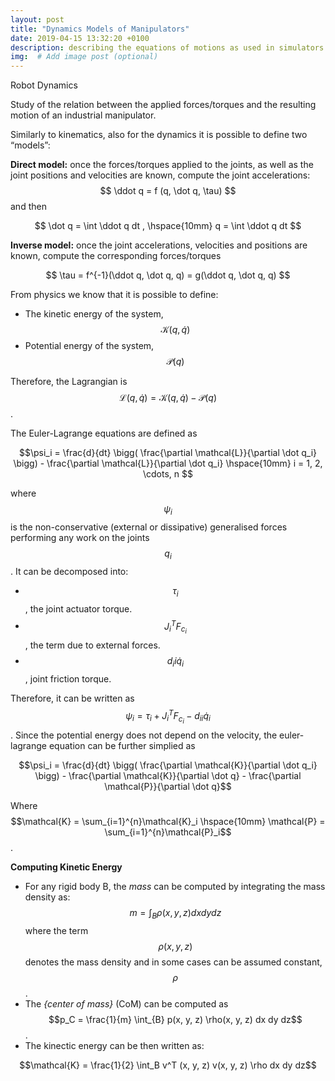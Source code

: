 ```yaml
---
layout: post
title: "Dynamics Models of Manipulators"
date: 2019-04-15 13:32:20 +0100
description: describing the equations of motions as used in simulators # Add post description (optional)
img:  # Add image post (optional)
---
```


Robot Dynamics 

Study of the relation between the applied forces/torques and the resulting motion of an industrial manipulator.

Similarly to kinematics, also for the dynamics it is possible to define two “models”:


**Direct model:** once the forces/torques applied to the joints, as well as the joint positions and velocities are known, compute the joint accelerations: 
					$$ \ddot q = f (q, \dot q, \tau) $$
and then

$$ \dot q = \int \ddot q dt ,  \hspace{10mm} q = \int \ddot q dt $$

**Inverse model:** once the joint accelerations, velocities and positions are known, compute the corresponding forces/torques

$$ \tau = f^{-1}(\ddot q, \dot q,  q) = g(\ddot q, \dot q, q) $$


From physics we know that it is possible to define: 

- The kinetic energy of the system, $$\mathcal{K}(q, \dot q)$$
- Potential energy of the system, $$\mathcal{P}(q)$$

Therefore, the Lagrangian is $$\mathcal{L}(q, \dot q) = \mathcal{K}(q, \dot q) - \mathcal{P}(q)$$.

The Euler-Lagrange equations are defined as 

$$\psi_i = \frac{d}{dt} \bigg( \frac{\partial \mathcal{L}}{\partial \dot q_i} \bigg) - \frac{\partial \mathcal{L}}{\partial \dot q_i} \hspace{10mm} i = 1, 2, \cdots, n $$

where $$\psi_i$$ is the non-conservative (external or dissipative) generalised forces performing any work on the joints $$q_i$$. It can be decomposed into:

- $$\tau_i$$, the joint actuator torque.
- $$J_i^T F_{c_i}$$, the term due to external forces.
- $$d_ii \dot q_i$$, joint friction torque.

Therefore, it can be written as $$\psi_i = \tau_i + J_i^T F_{c_i} - d_{ii}\dot q_i$$. Since the potential energy does not depend on the velocity, the euler-lagrange equation can be further simplied as 

$$\psi_i = \frac{d}{dt} \bigg( \frac{\partial \mathcal{K}}{\partial \dot q_i} \bigg) - \frac{\partial \mathcal{K}}{\partial \dot q} - \frac{\partial \mathcal{P}}{\partial \dot q}$$

Where $$\mathcal{K} = \sum_{i=1}^{n}\mathcal{K}_i \hspace{10mm} \mathcal{P} = \sum_{i=1}^{n}\mathcal{P}_i$$.

**Computing Kinetic Energy** 

- For any rigid body B, the _mass_ can be computed by integrating the mass density as: $$m = \int_{B} \rho(x, y, z) dx dy dz$$ where the term $$\rho(x, y, z)$$ denotes the mass density and in some cases can be assumed constant, $$\rho$$.
- The _{center of mass}_ (CoM) can be computed as $$p_C = \frac{1}{m} \int_{B} p(x, y, z) \rho(x, y, z) dx dy dz$$. 
- The kinectic energy can be then written as:

$$\mathcal{K} = \frac{1}{2} \int_B v^T (x, y, z) v(x, y, z) \rho dx dy dz$$